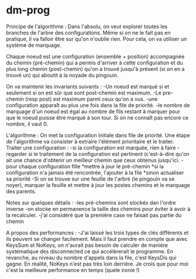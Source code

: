 # dm-prog



Principe de l'algorithme : 
Dans l'absolu, on veut explorer toutes les branches de l'arbre des configurations.
Même si on ne le fait pas en pratique, il va falloir être sur qu'on n'oublie rien.
Pour cela, on va utiliser un système de marquage.

Chaque noeud est une configuration (ensemble + position) accompagnée du chemin (pré-chemin)
qui a permis d'arriver à cette configuration et du plus long chemin (post-chemin)
qu'on a trouvé jusqu'à présent (si on en a trouvé un) qui aboutit à la noyade 
du pingouin. 


On va maintenir les invariants suivants : 
-Un noeud est marqué si et seulement si on est sûr que sont post-chemin est maximum.
-Le pre-chemin (resp post) est maximum parmi ceux qu'on a vus.
-une configuration apparaît au plus une fois dans la file de priorité.
-le nombre de marquage d'un noeud est égal au nombre de fils restant à marquer pour
que le noeud puisse être marqué à son tour. Si on ne connaît pas encore ce nombre, 
il vaut 0.

L'algorithme : 
On met la configuration initiale dans file de priorité.
Une étape de l'algorithme va consister à extraire l'élément prioritaire et le traiter.
Traiter une configuration : 
-si la configuration est marquée, rien à faire
-regarder si le traitement de la configuration est pertinent (c'est-à-dire qu'on ait une chance 
d'obtenir un meilleur chemin que ceux obtenus jusqu'ici.
-pour chaque configuration fille 
   *mettre à jour le pré-chemin
   *si la configuration n'a jamais été rencontrée, l'ajouter à la file
   *sinon actualiser sa priorité
-Si on se trouve sur une feuille de l'arbre (le pingouin va se noyer), marquer la feuille
et mettre à jour les postes chemins et le marquage des parents.


Notes sur quelques détails : 
-les pré-chemins sont stockés dan l'ordre inverse
-on stocke en permanence la taille des chemins pour éviter à avoir à la recalculer.
-j'ai considéré que la première case ne faisait pas partie du chemin

A propos des performances :
-J'ai laissé les trois types de clés différents et ils peuvent se changer facilement.
Mais il faut prendre en compte que avec KeysSum et NoKeys, on n'aurait pas besoin de
calculer de manière systématique des disconnected ce qui accélèrerait le programme.
En revanche, au niveau du nombre d'appels dans la file, c'est KeysDis qui gagne.
En réalité, NoKeys n'est pas très loin derrière. Je crois que pour moi c'est la meilleure
performance en temps (quele ironie !)
